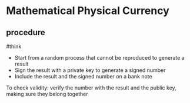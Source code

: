 # Mathematical Physical Currency

## procedure

#think

- Start from a random process that cannot be reproduced to generate a result
- Sign the result with a private key to generate a signed number
- Include the result and the signed number on a bank note

To check validity: verify the number with the result and the public key, making sure they belong together
